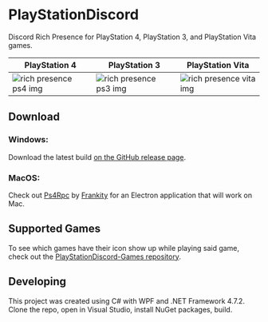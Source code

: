 # PlayStationDiscord
Discord Rich Presence for PlayStation 4, PlayStation 3, and PlayStation Vita games.

| PlayStation 4 | PlayStation 3 | PlayStation Vita |
| ---      | ---       |  ---       |
| ![rich presence ps4 img](https://tusticles.com/PlayStationDiscord/assets/images/previews/ps4.png) | ![rich presence ps3 img](https://tusticles.com/PlayStationDiscord/assets/images/previews/ps3.png) | ![rich presence vita img](https://tusticles.com/PlayStationDiscord/assets/images/previews/vita.png) |

## Download
### Windows:

Download the latest build [on the GitHub release page](https://github.com/Tustin/PlaystationDiscord/releases/latest).

### MacOS:

Check out [Ps4Rpc](https://github.com/Frankity/Ps4Rpc) by [Frankity](https://github.com/Frankity) for an Electron application that will work on Mac.

## Supported Games

To see which games have their icon show up while playing said game, check out the [PlayStationDiscord-Games repository](https://github.com/Tustin/PlayStationDiscord-Games).

## Developing
This project was created using C# with WPF and .NET Framework 4.7.2. Clone the repo, open in Visual Studio, install NuGet packages, build. 
